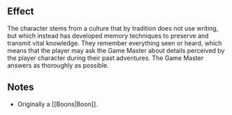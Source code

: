 ## Effect
The character stems from a culture that by tradition does not use writing, but which instead has developed memory techniques to preserve and transmit vital knowledge. They remember everything seen or heard, which means that the player may ask the Game Master about details perceived by the player character during their past adventures. The Game Master answers as thoroughly as possible.
## Notes
* Originally a [[Boons|Boon]].